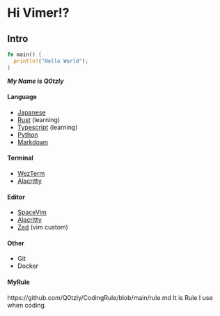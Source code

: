 # Hi Vimer!?

<h2>Intro</h2>


```rust
fn main() {
  println!("Hello World");
}
```


***My Name is Q0tzly***

<h4>Language</h4>

  - [Japanese](https://tsunagarujp.bunka.go.jp/?lang_id=EN)
  - [Rust](https://www.rust-lang.org/) (learning)
  - [Typescript](https://www.typescriptlang.org) (learning)
  - [Python](https://www.python.jp/)
  - [Markdown](https://daringfireball.net/projects/markdown/)

<h4>Terminal</h4>

  - [WezTerm](https://wezfurlong.org/wezterm/)
  - [Alacritty](https://alacritty.org/)

<h4>Editor</h4>

  - [SpaceVim](https://spacevim.org/)
  - [Alacritty](https://alacritty.org/)
  - [Zed](https://zed.dev/) (vim custom)

<h4>Other</h4>

  - Git
  - Docker

<h4>MyRule</h4>
https://github.com/Q0tzly/CodingRule/blob/main/rule.md
It is Rule I use when coding
